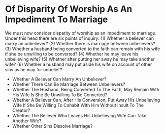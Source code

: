 # Of Disparity Of Worship As An Impediment To Marriage

We must now consider disparity of worship as an impediment to marriage. Under this head there are six points of inquiry:
(1) Whether a believer can marry an unbeliever?
(2) Whether there is marriage between unbelievers?
(3) Whether a husband being converted to the faith can remain with his wife if she be unwilling to be converted?
(4) Whether he may leave his unbelieving wife?
(5) Whether after putting her away he may take another wife?
(6) Whether a husband may put aside his wife on account of other sins as he may for unbelief?

* Whether A Believer Can Marry An Unbeliever?
* Whether There Can Be Marriage Between Unbelievers?
* Whether The Husband, Being Converted To The Faith, May Remain With His Wife Is She Be Unwilling To Be Converted?
* Whether A Believer Can, After His Conversion, Put Away His Unbelieving Wife If She Be Willing To Cohabit With Him Without Insult To The Creator?
* Whether The Believer Who Leaves His Unbelieving Wife Can Take Another Wife?
* Whether Other Sins Dissolve Marriage?